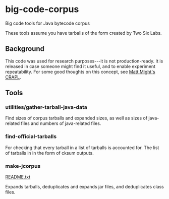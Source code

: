 # big-code-corpus
Big code tools for Java bytecode corpus

These tools assume you have tarballs of the form
created by Two Six Labs.

## Background
This code was used for research purposes---it is not production-ready.
It is released in case someone might find it useful, and to enable
experiment repeatability.  For some good thoughts on this concept, see
[Matt Might's CRAPL](http://matt.might.net/articles/crapl/).

## Tools

### utilities/gather-tarball-java-data

Find sizes of corpus tarballs and expanded sizes, as well as sizes of java-related files
and numbers of java-related files.

### find-official-tarballs

For checking that every tarball in a list of tarballs is accounted for.
The list of tarballs in in the form of cksum outputs.

### make-jcorpus
[README.txt](make-jcorpus/README.txt)

Expands tarballs, deduplicates and expands jar files, and deduplicates class files.
